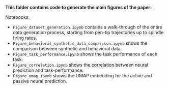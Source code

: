 **This folder contains code to generate the main figures of the paper:**

Notebooks:
* `Figure_dataset_generation.ipynb` contains a walk-through of the entire data generation process, starting from pen-tip trajectories up to spindle firing rates.
* `Figure_behavioral_synthetic_data_comparison.ipynb` shows the comparison between synthetic and behavioral data. 
* `Figure_task_performance.ipynb` shows the task performance of each task.
* `Figure_correlation.ipynb` shows the correlation between neural prediction and task-performance.  
* `Figure_umap.ipynb` shows the UMAP embedding for the active and passive neural prediction.  
